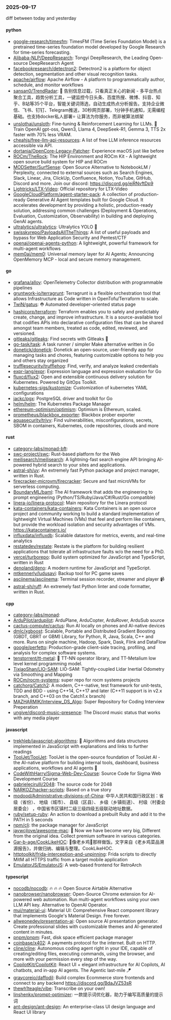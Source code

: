 ### 2025-09-17
diff between today and yesterday

#### python
* [google-research/timesfm](https://github.com/google-research/timesfm): TimesFM (Time Series Foundation Model) is a pretrained time-series foundation model developed by Google Research for time-series forecasting.
* [Alibaba-NLP/DeepResearch](https://github.com/Alibaba-NLP/DeepResearch): Tongyi DeepResearch, the Leading Open-source DeepResearch Agent
* [facebookresearch/detectron2](https://github.com/facebookresearch/detectron2): Detectron2 is a platform for object detection, segmentation and other visual recognition tasks.
* [apache/airflow](https://github.com/apache/airflow): Apache Airflow - A platform to programmatically author, schedule, and monitor workflows
* [sansan0/TrendRadar](https://github.com/sansan0/TrendRadar): 🎯 告别信息过载，只看真正关心的新闻 - 多平台热点聚合工具，趋势分析工具，一键监控今日头条、百度热搜、微博、抖音、知乎、B站等35个平台，智能关键词筛选，自动生成热点分析报告。支持企业微信、飞书、钉钉、Telegram推送，30秒网页部署，1分钟手机通知，无需编程基础。也支持docker私人部署⭐ 让算法为你服务，而非被算法绑架
* [unslothai/unsloth](https://github.com/unslothai/unsloth): Fine-tuning & Reinforcement Learning for LLMs. 🦥 Train OpenAI gpt-oss, Qwen3, Llama 4, DeepSeek-R1, Gemma 3, TTS 2x faster with 70% less VRAM.
* [cheahjs/free-llm-api-resources](https://github.com/cheahjs/free-llm-api-resources): A list of free LLM inference resources accessible via API.
* [dortania/OpenCore-Legacy-Patcher](https://github.com/dortania/OpenCore-Legacy-Patcher): Experience macOS just like before
* [ROCm/TheRock](https://github.com/ROCm/TheRock): The HIP Environment and ROCm Kit - A lightweight open source build system for HIP and ROCm
* [MODSetter/SurfSense](https://github.com/MODSetter/SurfSense): Open Source Alternative to NotebookLM / Perplexity, connected to external sources such as Search Engines, Slack, Linear, Jira, ClickUp, Confluence, Notion, YouTube, GitHub, Discord and more. Join our discord: https://discord.gg/ejRNvftDp9
* [Lightricks/LTX-Video](https://github.com/Lightricks/LTX-Video): Official repository for LTX-Video
* [GoogleCloudPlatform/agent-starter-pack](https://github.com/GoogleCloudPlatform/agent-starter-pack): A collection of production-ready Generative AI Agent templates built for Google Cloud. It accelerates development by providing a holistic, production-ready solution, addressing common challenges (Deployment & Operations, Evaluation, Customization, Observability) in building and deploying GenAI agents.
* [ultralytics/ultralytics](https://github.com/ultralytics/ultralytics): Ultralytics YOLO 🚀
* [swisskyrepo/PayloadsAllTheThings](https://github.com/swisskyrepo/PayloadsAllTheThings): A list of useful payloads and bypass for Web Application Security and Pentest/CTF
* [openai/openai-agents-python](https://github.com/openai/openai-agents-python): A lightweight, powerful framework for multi-agent workflows
* [mem0ai/mem0](https://github.com/mem0ai/mem0): Universal memory layer for AI Agents; Announcing OpenMemory MCP - local and secure memory management.

#### go
* [grafana/alloy](https://github.com/grafana/alloy): OpenTelemetry Collector distribution with programmable pipelines
* [gruntwork-io/terragrunt](https://github.com/gruntwork-io/terragrunt): Terragrunt is a flexible orchestration tool that allows Infrastructure as Code written in OpenTofu/Terraform to scale.
* [TwiN/gatus](https://github.com/TwiN/gatus): ⛑ Automated developer-oriented status page
* [hashicorp/terraform](https://github.com/hashicorp/terraform): Terraform enables you to safely and predictably create, change, and improve infrastructure. It is a source-available tool that codifies APIs into declarative configuration files that can be shared amongst team members, treated as code, edited, reviewed, and versioned.
* [gitleaks/gitleaks](https://github.com/gitleaks/gitleaks): Find secrets with Gitleaks 🔑
* [go-task/task](https://github.com/go-task/task): A task runner / simpler Make alternative written in Go
* [donetick/donetick](https://github.com/donetick/donetick): Donetick an open-source, user-friendly app for managing tasks and chores, featuring customizable options to help you and others stay organized
* [trufflesecurity/trufflehog](https://github.com/trufflesecurity/trufflehog): Find, verify, and analyze leaked credentials
* [expr-lang/expr](https://github.com/expr-lang/expr): Expression language and expression evaluation for Go
* [fluxcd/flux2](https://github.com/fluxcd/flux2): Open and extensible continuous delivery solution for Kubernetes. Powered by GitOps Toolkit.
* [kubernetes-sigs/kustomize](https://github.com/kubernetes-sigs/kustomize): Customization of kubernetes YAML configurations
* [jackc/pgx](https://github.com/jackc/pgx): PostgreSQL driver and toolkit for Go
* [helm/helm](https://github.com/helm/helm): The Kubernetes Package Manager
* [ethereum-optimism/optimism](https://github.com/ethereum-optimism/optimism): Optimism is Ethereum, scaled.
* [prometheus/blackbox_exporter](https://github.com/prometheus/blackbox_exporter): Blackbox prober exporter
* [aquasecurity/trivy](https://github.com/aquasecurity/trivy): Find vulnerabilities, misconfigurations, secrets, SBOM in containers, Kubernetes, code repositories, clouds and more

#### rust
* [category-labs/monad-bft](https://github.com/category-labs/monad-bft): 
* [swc-project/swc](https://github.com/swc-project/swc): Rust-based platform for the Web
* [meilisearch/meilisearch](https://github.com/meilisearch/meilisearch): A lightning-fast search engine API bringing AI-powered hybrid search to your sites and applications.
* [astral-sh/uv](https://github.com/astral-sh/uv): An extremely fast Python package and project manager, written in Rust.
* [firecracker-microvm/firecracker](https://github.com/firecracker-microvm/firecracker): Secure and fast microVMs for serverless computing.
* [BoundaryML/baml](https://github.com/BoundaryML/baml): The AI framework that adds the engineering to prompt engineering (Python/TS/Ruby/Java/C#/Rust/Go compatible)
* [linera-io/linera-protocol](https://github.com/linera-io/linera-protocol): Main repository for the Linera protocol
* [kata-containers/kata-containers](https://github.com/kata-containers/kata-containers): Kata Containers is an open source project and community working to build a standard implementation of lightweight Virtual Machines (VMs) that feel and perform like containers, but provide the workload isolation and security advantages of VMs. https://katacontainers.io/
* [influxdata/influxdb](https://github.com/influxdata/influxdb): Scalable datastore for metrics, events, and real-time analytics
* [restatedev/restate](https://github.com/restatedev/restate): Restate is the platform for building resilient applications that tolerate all infrastructure faults w/o the need for a PhD.
* [vercel/turborepo](https://github.com/vercel/turborepo): Build system optimized for JavaScript and TypeScript, written in Rust
* [denoland/deno](https://github.com/denoland/deno): A modern runtime for JavaScript and TypeScript.
* [mtkennerly/ludusavi](https://github.com/mtkennerly/ludusavi): Backup tool for PC game saves
* [asciinema/asciinema](https://github.com/asciinema/asciinema): Terminal session recorder, streamer and player 📹
* [astral-sh/ruff](https://github.com/astral-sh/ruff): An extremely fast Python linter and code formatter, written in Rust.

#### cpp
* [category-labs/monad](https://github.com/category-labs/monad): 
* [ArduPilot/ardupilot](https://github.com/ArduPilot/ardupilot): ArduPlane, ArduCopter, ArduRover, ArduSub source
* [cactus-compute/cactus](https://github.com/cactus-compute/cactus): Run AI locally on phones and AI-native devices
* [dmlc/xgboost](https://github.com/dmlc/xgboost): Scalable, Portable and Distributed Gradient Boosting (GBDT, GBRT or GBM) Library, for Python, R, Java, Scala, C++ and more. Runs on single machine, Hadoop, Spark, Dask, Flink and DataFlow
* [google/perfetto](https://github.com/google/perfetto): Production-grade client-side tracing, profiling, and analysis for complex software systems.
* [tenstorrent/tt-metal](https://github.com/tenstorrent/tt-metal): 🤘 TT-NN operator library, and TT-Metalium low level kernel programming model.
* [TixiaoShan/LIO-SAM](https://github.com/TixiaoShan/LIO-SAM): LIO-SAM: Tightly-coupled Lidar Inertial Odometry via Smoothing and Mapping
* [ROCm/rocm-systems](https://github.com/ROCm/rocm-systems): super repo for rocm systems projects
* [catchorg/Catch2](https://github.com/catchorg/Catch2): A modern, C++-native, test framework for unit-tests, TDD and BDD - using C++14, C++17 and later (C++11 support is in v2.x branch, and C++03 on the Catch1.x branch)
* [MAZHARMIK/Interview_DS_Algo](https://github.com/MAZHARMIK/Interview_DS_Algo): Super Repository for Coding Interview Preperation
* [ungive/discord-music-presence](https://github.com/ungive/discord-music-presence): The Discord music status that works with any media player

#### javascript
* [trekhleb/javascript-algorithms](https://github.com/trekhleb/javascript-algorithms): 📝 Algorithms and data structures implemented in JavaScript with explanations and links to further readings
* [ToolJet/ToolJet](https://github.com/ToolJet/ToolJet): ToolJet is the open-source foundation of ToolJet AI - the AI-native platform for building internal tools, dashboard, business applications, workflows and AI agents 🚀
* [CodeWithHarry/Sigma-Web-Dev-Course](https://github.com/CodeWithHarry/Sigma-Web-Dev-Course): Source Code for Sigma Web Development Course
* [gabrielecirulli/2048](https://github.com/gabrielecirulli/2048): The source code for 2048
* [NARKOZ/hacker-scripts](https://github.com/NARKOZ/hacker-scripts): Based on a true story
* [modood/Administrative-divisions-of-China](https://github.com/modood/Administrative-divisions-of-China): 中华人民共和国行政区划：省级（省份）、 地级（城市）、 县级（区县）、 乡级（乡镇街道）、 村级（村委会居委会） ，中国省市区镇村二级三级四级五级联动地址数据。
* [ruby/setup-ruby](https://github.com/ruby/setup-ruby): An action to download a prebuilt Ruby and add it to the PATH in 5 seconds
* [npm/cli](https://github.com/npm/cli): the package manager for JavaScript
* [jaywcjlove/awesome-mac](https://github.com/jaywcjlove/awesome-mac):  Now we have become very big, Different from the original idea. Collect premium software in various categories.
* [Gar-b-age/CookLikeHOC](https://github.com/Gar-b-age/CookLikeHOC): 🥢像老乡鸡🐔那样做饭。文字来自《老乡鸡菜品溯源报告》，并做归纳、编辑与整理。CookLikeHOC.
* [httptoolkit/frida-interception-and-unpinning](https://github.com/httptoolkit/frida-interception-and-unpinning): Frida scripts to directly MitM all HTTPS traffic from a target mobile application
* [EmulatorJS/EmulatorJS](https://github.com/EmulatorJS/EmulatorJS): A web-based frontend for RetroArch

#### typescript
* [nocodb/nocodb](https://github.com/nocodb/nocodb): 🔥 🔥 🔥 Open Source Airtable Alternative
* [nanobrowser/nanobrowser](https://github.com/nanobrowser/nanobrowser): Open-Source Chrome extension for AI-powered web automation. Run multi-agent workflows using your own LLM API key. Alternative to OpenAI Operator.
* [mui/material-ui](https://github.com/mui/material-ui): Material UI: Comprehensive React component library that implements Google's Material Design. Free forever.
* [allweonedev/presentation-ai](https://github.com/allweonedev/presentation-ai): Open source AI presentation generator. Create professional slides with customizable themes and AI-generated content in minutes.
* [pnpm/pnpm](https://github.com/pnpm/pnpm): Fast, disk space efficient package manager
* [coinbase/x402](https://github.com/coinbase/x402): A payments protocol for the internet. Built on HTTP.
* [cline/cline](https://github.com/cline/cline): Autonomous coding agent right in your IDE, capable of creating/editing files, executing commands, using the browser, and more with your permission every step of the way.
* [CopilotKit/CopilotKit](https://github.com/CopilotKit/CopilotKit): React UI + elegant infrastructure for AI Copilots, AI chatbots, and in-app AI agents. The Agentic last-mile 🪁
* [graycoreio/daffodil](https://github.com/graycoreio/daffodil): Build complex Ecommerce store frontends and connect to any backend https://discord.gg/BdaJVZ53sR
* [thewh1teagle/vibe](https://github.com/thewh1teagle/vibe): Transcribe on your own!
* [linshenkx/prompt-optimizer](https://github.com/linshenkx/prompt-optimizer): 一款提示词优化器，助力于编写高质量的提示词
* [ant-design/ant-design](https://github.com/ant-design/ant-design): An enterprise-class UI design language and React UI library
